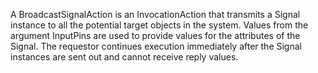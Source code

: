 A BroadcastSignalAction is an InvocationAction that transmits a Signal instance to all the potential target objects in the system. Values from the argument InputPins are used to provide values for the attributes of the Signal. The requestor continues execution immediately after the Signal instances are sent out and cannot receive reply values.